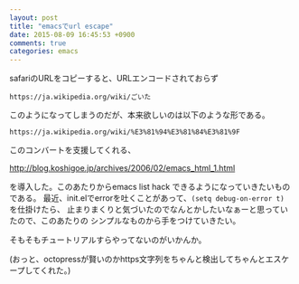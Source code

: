 ```yaml
---
layout: post
title: "emacsでurl escape"
date: 2015-08-09 16:45:53 +0900
comments: true
categories: emacs
---
```


safariのURLをコピーすると、URLエンコードされておらず

`https://ja.wikipedia.org/wiki/ごいた`

このようになってしまうのだが、本来欲しいのは以下のような形である。

`https://ja.wikipedia.org/wiki/%E3%81%94%E3%81%84%E3%81%9F`

このコンバートを支援してくれる、

http://blog.koshigoe.jp/archives/2006/02/emacs_html_1.html

を導入した。このあたりからemacs list hack できるようになっていきたいものである。
最近、init.elでerrorを吐くことがあって、`(setq debug-on-error t)` を仕掛けたら、
止まりまくりと気づいたのでなんとかしたいなぁーと思っていたので、このあたりの
シンプルなものから手をつけていきたい。

そもそもチュートリアルすらやってないのがいかんか。

(おっと、octopressが賢いのかhttps文字列をちゃんと検出してちゃんとエスケープしてくれた。)
